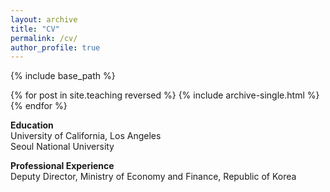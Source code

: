 ```yaml
---
layout: archive
title: "CV"
permalink: /cv/
author_profile: true
---
```


{% include base_path %}

{% for post in site.teaching reversed %}
  {% include archive-single.html %}
{% endfor %}

**Education**<br>
<span class="indent"> University of California, Los Angeles</span><br>
<span class="indent"> Seoul National University</span>

**Professional Experience**<br>
<span class="indent"> Deputy Director, Ministry of Economy and Finance, Republic of Korea</span>

